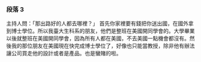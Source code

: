 ### 段落 3

主持人問：「那出路好的人都去哪裡？」
首先你家裡要有錢把你送出國，在國外拿到博士學位。所以我臺大生科系的朋友，他們是整班在美國開同學會的。大學畢業以後就整班在美國開同學會，因為所有人都在美國，不去美國一點機會都沒有。然後我的那位朋友在美國現在快完成博士學位了，好像也只能當教授，除非他有辦法讓公司買走他的設計或者是產品。也是蠻賭的啦。